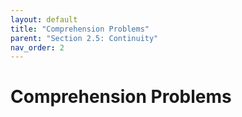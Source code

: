 ```yaml
---
layout: default
title: "Comprehension Problems"
parent: "Section 2.5: Continuity"
nav_order: 2
---
```

# Comprehension Problems
